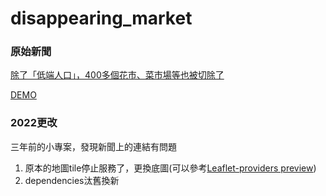 # disappearing_market

### 原始新聞
[除了「低端人口」，400多個花市、菜市場等也被切除了](https://theinitium.com/article/20181212-mainland-where-to-go-one-year/)

[DEMO](https://ingridkao.github.io/disappearing_market/)


### 2022更改
三年前的小專案，發現新聞上的連結有問題
1. 原本的地圖tile停止服務了，更換底圖(可以參考[Leaflet-providers preview](https://leaflet-extras.github.io/leaflet-providers/preview/))
2. dependencies汰舊換新